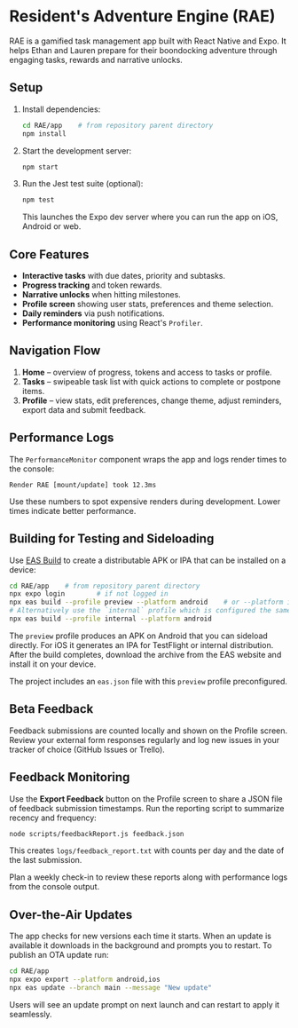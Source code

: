 # Resident's Adventure Engine (RAE)

RAE is a gamified task management app built with React Native and Expo. It helps Ethan and Lauren prepare for their boondocking adventure through engaging tasks, rewards and narrative unlocks.

## Setup

1. Install dependencies:
   ```sh
   cd RAE/app    # from repository parent directory
   npm install
   ```
2. Start the development server:
   ```sh
   npm start
   ```
3. Run the Jest test suite (optional):
   ```sh
   npm test
   ```
   This launches the Expo dev server where you can run the app on iOS, Android or web.

## Core Features

- **Interactive tasks** with due dates, priority and subtasks.
- **Progress tracking** and token rewards.
- **Narrative unlocks** when hitting milestones.
- **Profile screen** showing user stats, preferences and theme selection.
- **Daily reminders** via push notifications.
- **Performance monitoring** using React's `Profiler`.

## Navigation Flow

1. **Home** – overview of progress, tokens and access to tasks or profile.
2. **Tasks** – swipeable task list with quick actions to complete or postpone items.
3. **Profile** – view stats, edit preferences, change theme, adjust reminders, export data and submit feedback.

## Performance Logs

The `PerformanceMonitor` component wraps the app and logs render times to the console:
```
Render RAE [mount/update] took 12.3ms
```
Use these numbers to spot expensive renders during development. Lower times indicate better performance.

## Building for Testing and Sideloading

Use [EAS Build](https://docs.expo.dev/build/introduction/) to create a distributable APK or IPA that can be installed on a device:

```sh
cd RAE/app    # from repository parent directory
npx expo login        # if not logged in
npx eas build --profile preview --platform android    # or --platform ios
# Alternatively use the `internal` profile which is configured the same way:
npx eas build --profile internal --platform android
```

The `preview` profile produces an APK on Android that you can sideload directly. For iOS it generates an IPA for TestFlight or internal distribution. After the build completes, download the archive from the EAS website and install it on your device.

The project includes an `eas.json` file with this `preview` profile preconfigured.

## Beta Feedback

Feedback submissions are counted locally and shown on the Profile screen. Review your external form responses regularly and log new issues in your tracker of choice (GitHub Issues or Trello).

## Feedback Monitoring

Use the **Export Feedback** button on the Profile screen to share a JSON file of feedback submission timestamps. Run the reporting script to summarize recency and frequency:

```sh
node scripts/feedbackReport.js feedback.json
```

This creates `logs/feedback_report.txt` with counts per day and the date of the last submission.

Plan a weekly check-in to review these reports along with performance logs from the console output.

## Over-the-Air Updates

The app checks for new versions each time it starts. When an update is available it downloads in the background and prompts you to restart. To publish an OTA update run:

```sh
cd RAE/app
npx expo export --platform android,ios
npx eas update --branch main --message "New update"
```

Users will see an update prompt on next launch and can restart to apply it seamlessly.


